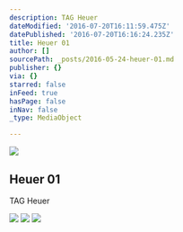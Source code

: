 ```yaml
---
description: TAG Heuer
dateModified: '2016-07-20T16:11:59.475Z'
datePublished: '2016-07-20T16:16:24.235Z'
title: Heuer 01
author: []
sourcePath: _posts/2016-05-24-heuer-01.md
publisher: {}
via: {}
starred: false
inFeed: true
hasPage: false
inNav: false
_type: MediaObject

---
```

<article style=""><img src="https://s3-us-west-2.amazonaws.com/the-grid-img/p/db34f57427c6713791d01b26dcf5d1a32bc93e3f.jpg" /><h1>Heuer 01</h1><p>TAG Heuer</p></article>

![](https://s3-us-west-2.amazonaws.com/the-grid-img/p/c49dc81c0c18b57e0513d4dccdf1b5218a9b33b4.jpg)
![](https://s3-us-west-2.amazonaws.com/the-grid-img/p/f7f831eda9c784c17b2510314871bda6f81d9357.jpg)
![](https://s3-us-west-2.amazonaws.com/the-grid-img/p/5a367d78d890c98e663c30838fc24d6c2afc7dc6.jpg)